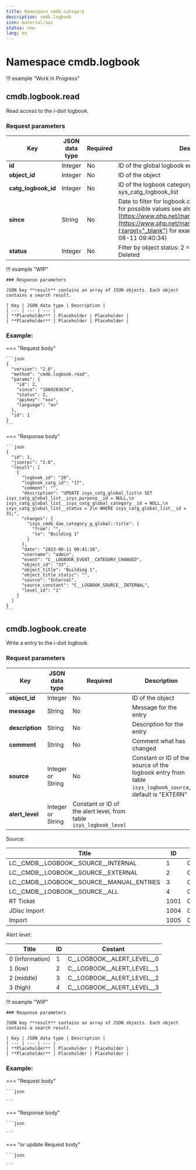 ```yaml
---
title: Namespace cmdb.category
description: cmdb.logbook
icon: material/api
status: new
lang: en
---
```


# Namespace cmdb.logbook

!!! example "Work in Progress"

## cmdb.logbook.read

Read access to the i-doit logbook.

### Request parameters

| Key | JSON data type | Required | Description |
| --- | --- | --- | --- |
| **id** | Integer | No | ID of the global logbook entry from table isys_logbook |
| **object_id** | Integer | No | ID of the object |
| **catg_logbook_id** | Integer | No | ID of the logbook category entry from table sys_catg_logbook_list |
| **since** | String | No | Date to filter for logbook changes since a certain date, for possible values see also [https://www.php.net/manual/de/function.strtotime.php](https://www.php.net/manual/de/function.strtotime.php){:target="_blank"} for example **1660203634** (2022-08-11 09:40:34) |
| **status** | Integer | No | Filter by object status: 2 = Normal, 3 = Archived, 4 = Deleted |

!!! example "WIP"

    ### Response parameters

    JSON key **result** contains an array of JSON objects. Each object contains a search result.

    | Key | JSON data type | Description |
    | --- | --- | --- |
    | **Placeholder** | Placeholder | Placeholder |
    | **Placeholder** | Placeholder | Placeholder |

### Example:

=== "Request body"

    ```json
    {
      "version": "2.0",
      "method": "cmdb.logbook.read",
      "params": {
        "id": 2,
        "since": "1660203634",
        "status": 2,
        "apikey": "xxx",
        "language": "en"
      },
      "id": 1
    }
    ```

=== "Response body"

    ```json
    {
      "id": 1,
      "jsonrpc": "2.0",
      "result": [
        {
          "logbook_id": "20",
          "logbook_catg_id": "17",
          "comment": "",
          "description": "UPDATE isys_catg_global_list\n SET isys_catg_global_list__isys_purpose__id = NULL,\n            isys_catg_global_list__isys_catg_global_category__id = NULL,\n isys_catg_global_list__status = 2\n WHERE isys_catg_global_list__id = 31;",
          "changes": {
            "isys_cmdb_dao_category_g_global::title": {
              "from": "",
              "to": "Building 1"
            }
          },
          "date": "2023-08-11 09:41:16",
          "username": "admin",
          "event": "C__LOGBOOK_EVENT__CATEGORY_CHANGED",
          "object_id": "33",
          "object_title": "Building 1",
          "object_title_static": "",
          "source": "Internal",
          "source_constant": "C__LOGBOOK_SOURCE__INTERNAL",
          "level_id": "1"
        }
      ]
    }
    ```
## cmdb.logbook.create

Write a entry to the i-doit logbook.

### Request parameters

| Key | JSON data type | Required | Description |
| --- | --- | --- | --- |
| **object_id** | Integer | No | ID of the object |
| **message** | String | No | Message for the entry |
| **description** | String | No | Description for the entry |
| **comment** | String | No | Comment what has changed |
| **source** | Integer or String | No | Constant or ID of the source of the logbook entry from table `isys_logbook_source`, default is "EXTERN" |
| **alert_level** | Integer or String | Constant or ID of the alert level, from table `isys_logbook_level` |

Source:

| Title | ID | Constant |
|-|-|-|
| LC__CMDB__LOGBOOK__SOURCE__INTERNAL | 1 | C__LOGBOOK_SOURCE__INTERNAL |
| LC__CMDB__LOGBOOK__SOURCE__EXTERNAL | 2 | C__LOGBOOK_SOURCE__EXTERNAL |
| LC__CMDB__LOGBOOK__SOURCE__MANUAL_ENTRIES | 3 | C__LOGBOOK_SOURCE__USER |
| LC__CMDB__LOGBOOK__SOURCE__ALL | 4 | C__LOGBOOK_SOURCE__ALL |
| RT Ticket | 1001 | C__LOGBOOK_SOURCE__RT |
| JDisc Import | 1004 | C__LOGBOOK_SOURCE__JDISC |
| Import | 1005 | C__LOGBOOK_SOURCE__IMPORT |


Alert level:

| Title| ID | Costant |
|-|-|-|
| 0 (information)| 1 | C__LOGBOOK__ALERT_LEVEL__0 |
| 1 (low) | 2 | C__LOGBOOK__ALERT_LEVEL__1 |
| 2 (middle) | 3 | C__LOGBOOK__ALERT_LEVEL__2 |
| 3 (high) | 4 | C__LOGBOOK__ALERT_LEVEL__3 |

!!! example "WIP"

    ### Response parameters

    JSON key **result** contains an array of JSON objects. Each object contains a search result.

    | Key | JSON data type | Description |
    | --- | --- | --- |
    | **Placeholder** | Placeholder | Placeholder |
    | **Placeholder** | Placeholder | Placeholder |

### Example:

=== "Request body"

    ```json

    ```

=== "Response body"

    ```json

    ```

=== "or update Request body"

    ```json

    ```

